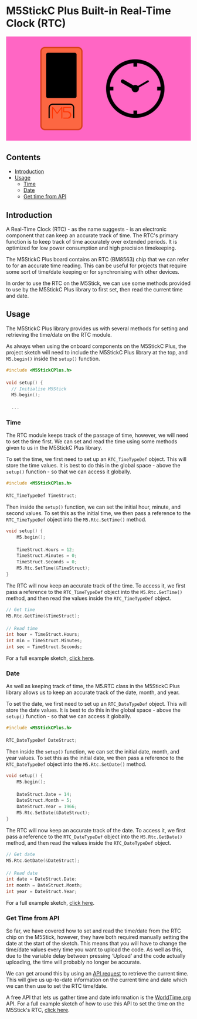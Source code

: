 # M5StickC Plus Built-in Real-Time Clock (RTC)

![](images/Thumbnail_M5Stick_RTC.png)

## Contents
- [Introduction](#introduction)
- [Usage](#usage)
    - [Time](#time)
    - [Date](#date)
    - [Get time from API](#get-time-from-api)

## Introduction
A Real-Time Clock (RTC) - as the name suggests - is an electronic component that can keep an accurate track of time. The RTC's primary function is to keep track of time accurately over extended periods. It is optimized for low power consumption and high precision timekeeping.

The M5StickC Plus board contains an RTC (BM8563) chip that we can refer to for an accurate time reading. This can be useful for projects that require some sort of time/date keeping or for synchronising with other devices.

In order to use the RTC on the M5Stick, we can use some methods provided to use by the M5StickC Plus library to first set, then read the current time and date.

## Usage
The M5StickC Plus library provides us with several methods for setting and retrieving the time/date on the RTC module. 

As always when using the onboard components on the M5StickC Plus, the project sketch will need to include the M5StickC Plus library at the top, and <code>M5.begin()</code> inside the <code>setup()</code> function.

``` cpp
#include <M5StickCPlus.h>

void setup() {
  // Initialise M5Stick
  M5.begin();

  ...
```

### Time
The RTC module keeps track of the passage of time, however, we will need to set the time first. We can set and read the time using some methods given to us in the M5StickC Plus library.

To set the time, we first need to set up an <code>RTC_TimeTypeDef</code> object. This will store the time values. It is best to do this in the global space - above the <code>setup()</code> function - so that we can access it globally.

``` cpp
#include <M5StickCPlus.h>

RTC_TimeTypeDef TimeStruct;
```

Then inside the <code>setup()</code> function, we can set the initial hour, minute, and second values. To set this as the initial time, we then pass a reference to the <code>RTC_TimeTypeDef</code> object into the <code>M5.Rtc.SetTime()</code> method.

``` cpp
void setup() {
    M5.begin();

    TimeStruct.Hours = 12;
    TimeStruct.Minutes = 0;
    TimeStruct.Seconds = 0;
    M5.Rtc.SetTime(&TimeStruct);
}
```

The RTC will now keep an accurate track of the time. To access it, we first pass a reference to the <code>RTC_TimeTypeDef</code> object into the <code>M5.Rtc.GetTime()</code> method, and then read the values inside the  <code>RTC_TimeTypeDef</code> object.

``` cpp
// Get time
M5.Rtc.GetTime(&TimeStruct);

// Read time
int hour = TimeStruct.Hours;
int min = TimeStruct.Minutes;
int sec = TimeStruct.Seconds;
```

For a full example sketch, [click here](M5_RTC_Time/M5_RTC_Time.ino).

### Date
As well as keeping track of time, the M5.RTC class in the M5StickC Plus library allows us to keep an accurate track of the date, month, and year.

To set the date, we first need to set up an <code>RTC_DateTypeDef</code> object. This will store the date values. It is best to do this in the global space - above the <code>setup()</code> function - so that we can access it globally.

``` cpp
#include <M5StickCPlus.h>

RTC_DateTypeDef DateStruct;
```

Then inside the <code>setup()</code> function, we can set the initial date, month, and year values. To set this as the initial date, we then pass a reference to the <code>RTC_DateTypeDef</code> object into the <code>M5.Rtc.SetDate()</code> method.

``` cpp
void setup() {
    M5.begin();

    DateStruct.Date = 14;
    DateStruct.Month = 5;
    DateStruct.Year = 1966;
    M5.Rtc.SetDate(&DateStruct);
}
```

The RTC will now keep an accurate track of the date. To access it, we first pass a reference to the <code>RTC_DateTypeDef</code> object into the <code>M5.Rtc.GetDate()</code> method, and then read the values inside the  <code>RTC_DateTypeDef</code> object.

``` cpp
// Get date
M5.Rtc.GetDate(&DateStruct);

// Read date
int date = DateStruct.Date;
int month = DateStruct.Month;
int year = DateStruct.Year;
```

For a full example sketch, [click here](M5_RTC_Date/M5_RTC_Date.ino).

### Get Time from API
So far, we have covered how to set and read the time/date from the RTC chip on the M5Stick, however, they have both required manually setting the date at the start of the sketch. This means that you will have to change the time/date values every time you want to upload the code. As well as this, due to the variable delay between pressing ‘Upload’ and the code actually uploading, the time will probably no longer be accurate.

We can get around this by using an [API request](/examples/Wireless-Communication/APIs/README.md) to retrieve the current time. This will give us up-to-date information on the current time and date which we can then use to set the RTC time/date. 

A free API that lets us gather time and date information is the [WorldTime.org](https://worldtimeapi.org/) API. For a full example sketch of how to use this API to set the time on the M5Stick's RTC, [click here](M5_RTC_API/M5_RTC_API.ino).